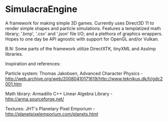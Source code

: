 # SimulacraEngine

A framework for making simple 3D games. Currently uses Direct3D 11 to render simple shapes and particle simulations.  Features a templatized math library; '.bmp', '.csv' and '.json' file I/O; and a plethora of graphics wrappers.  Hopes to one day be API agnostic with support for OpenGL and/or Vulkan. 

B.N: Some parts of the framework utilize DirectXTK, tinyXML and AssImp libraries.


Inspiration and references:

Particle system: Thomas Jakobsen, Advanced Character Physics - http://web.archive.org/web/20080410171619/http://www.teknikus.dk/tj/gdc2001.htm

Math library: Armadillo C++ Linear Algebra Library -
http://arma.sourceforge.net/

Textures: JHT's Planetary Pixel Emporium - http://planetpixelemporium.com/planets.html

